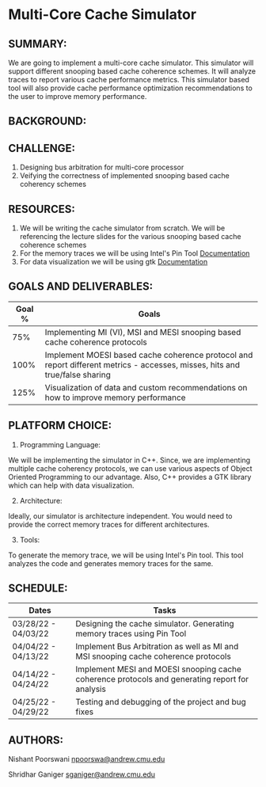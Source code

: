 # Multi-Core Cache Simulator

## SUMMARY:

We are going to implement a multi-core cache simulator. This simulator will support different snooping based cache coherence schemes. It will analyze traces to report various cache performance metrics. This simulator based tool will also provide cache performance optimization recommendations to the user to improve memory performance.

## BACKGROUND:

## CHALLENGE:

1) Designing bus arbitration for multi-core processor
2) Veifying the correctness of implemented snooping based cache coherency schemes

## RESOURCES:

1) We will be writing the cache simulator from scratch. We will be referencing the lecture slides for the various snooping based cache coherence schemes 
2) For the memory traces we will be using Intel's Pin Tool [Documentation](https://www.intel.com/content/www/us/en/developer/articles/tool/pin-a-dynamic-binary-instrumentation-tool.html)
3) For data visualization we will be using gtk [Documentation](https://www.gtk.org/docs/)

## GOALS AND DELIVERABLES:

| Goal % | Goals |
| ----------- | ----------- |
| 75% | Implementing MI (VI), MSI and MESI snooping based cache coherence protocols |
| 100% | Implement MOESI based cache coherence protocol and report different metrics - accesses, misses, hits and true/false sharing | 
| 125% | Visualization of data and custom recommendations on how to improve memory performance | 

## PLATFORM CHOICE:

1) Programming Language:

We will be implementing the simulator in C++. Since, we are implementing multiple cache coherency protocols, we can use various aspects of Object Oriented Programming to our advantage. Also, C++ provides a GTK library which can help with data visualization.

2) Architecture:

Ideally, our simulator is architecture independent. You would need to provide the correct memory traces for different architectures.

3) Tools:

To generate the memory trace, we will be using Intel's Pin tool. This tool analyzes the code and generates memory traces for the same.

## SCHEDULE:

| Dates | Tasks |
| ----------- | ----------- |
| 03/28/22 - 04/03/22 | Designing the cache simulator. Generating memory traces using Pin Tool |
| 04/04/22 - 04/13/22 | Implement Bus Arbitration as well as MI and MSI snooping cache coherence protocols | 
| 04/14/22 - 04/24/22 | Implement MESI and MOESI snooping cache coherence protocols and generating report for analysis | 
| 04/25/22 - 04/29/22 | Testing and debugging of the project and bug fixes | 


## AUTHORS:

Nishant Poorswani [npoorswa@andrew.cmu.edu](npoorswa@andrew.cmu.edu)

Shridhar Ganiger [sganiger@andrew.cmu.edu](sganiger@andrew.cmu.edu)
